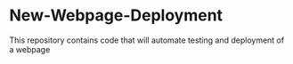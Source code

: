# New-Webpage-Deployment
This repository contains code that will automate testing and deployment of a webpage
